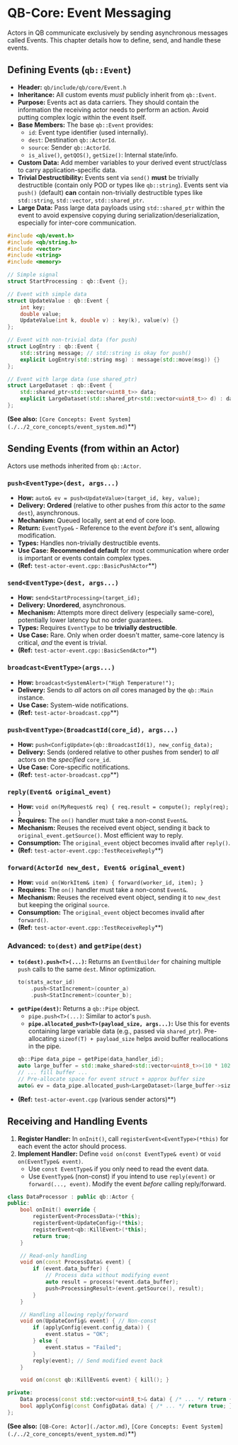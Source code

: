 # QB-Core: Event Messaging

Actors in QB communicate exclusively by sending asynchronous messages called Events. This chapter details how to define, send, and handle these events.

## Defining Events (`qb::Event`)

*   **Header:** `qb/include/qb/core/Event.h`
*   **Inheritance:** All custom events *must* publicly inherit from `qb::Event`.
*   **Purpose:** Events act as data carriers. They should contain the information the receiving actor needs to perform an action. Avoid putting complex logic within the event itself.
*   **Base Members:** The base `qb::Event` provides:
    *   `id`: Event type identifier (used internally).
    *   `dest`: Destination `qb::ActorId`.
    *   `source`: Sender `qb::ActorId`.
    *   `is_alive()`, `getQOS()`, `getSize()`: Internal state/info.
*   **Custom Data:** Add member variables to your derived event struct/class to carry application-specific data.
*   **Trivial Destructibility:** Events sent via `send()` **must** be trivially destructible (contain only POD or types like `qb::string`). Events sent via `push()` (default) **can** contain non-trivially destructible types like `std::string`, `std::vector`, `std::shared_ptr`.
*   **Large Data:** Pass large data payloads using `std::shared_ptr` within the event to avoid expensive copying during serialization/deserialization, especially for inter-core communication.

```cpp
#include <qb/event.h>
#include <qb/string.h>
#include <vector>
#include <string>
#include <memory>

// Simple signal
struct StartProcessing : qb::Event {};

// Event with simple data
struct UpdateValue : qb::Event {
    int key;
    double value;
    UpdateValue(int k, double v) : key(k), value(v) {}
};

// Event with non-trivial data (for push)
struct LogEntry : qb::Event {
    std::string message; // std::string is okay for push()
    explicit LogEntry(std::string msg) : message(std::move(msg)) {}
};

// Event with large data (use shared_ptr)
struct LargeDataset : qb::Event {
    std::shared_ptr<std::vector<uint8_t>> data;
    explicit LargeDataset(std::shared_ptr<std::vector<uint8_t>> d) : data(std::move(d)) {}
};
```

**(See also:** `[Core Concepts: Event System](./../2_core_concepts/event_system.md)`**)

## Sending Events (from within an Actor)

Actors use methods inherited from `qb::Actor`.

### `push<EventType>(dest, args...)`

*   **How:** `auto& ev = push<UpdateValue>(target_id, key, value);`
*   **Delivery:** **Ordered** (relative to other pushes from *this* actor to the *same* `dest`), asynchronous.
*   **Mechanism:** Queued locally, sent at end of core loop.
*   **Return:** `EventType&` - Reference to the event *before* it's sent, allowing modification.
*   **Types:** Handles non-trivially destructible events.
*   **Use Case:** **Recommended default** for most communication where order is important or events contain complex types.
*   **(Ref:** `test-actor-event.cpp::BasicPushActor`**)

### `send<EventType>(dest, args...)`

*   **How:** `send<StartProcessing>(target_id);`
*   **Delivery:** **Unordered**, asynchronous.
*   **Mechanism:** Attempts more direct delivery (especially same-core), potentially lower latency but no order guarantees.
*   **Types:** Requires `EventType` to be **trivially destructible**.
*   **Use Case:** Rare. Only when order doesn't matter, same-core latency is critical, *and* the event is trivial.
*   **(Ref:** `test-actor-event.cpp::BasicSendActor`**)

### `broadcast<EventType>(args...)`

*   **How:** `broadcast<SystemAlert>("High Temperature!");`
*   **Delivery:** Sends to *all* actors on *all* cores managed by the `qb::Main` instance.
*   **Use Case:** System-wide notifications.
*   **(Ref:** `test-actor-broadcast.cpp`**)

### `push<EventType>(BroadcastId(core_id), args...)`

*   **How:** `push<ConfigUpdate>(qb::BroadcastId(1), new_config_data);`
*   **Delivery:** Sends (ordered relative to other pushes from sender) to *all* actors on the *specified* `core_id`.
*   **Use Case:** Core-specific notifications.
*   **(Ref:** `test-actor-broadcast.cpp`**)

### `reply(Event& original_event)`

*   **How:** `void on(MyRequest& req) { req.result = compute(); reply(req); }`
*   **Requires:** The `on()` handler must take a non-const `Event&`.
*   **Mechanism:** Reuses the received event object, sending it back to `original_event.getSource()`. Most efficient way to reply.
*   **Consumption:** The `original_event` object becomes invalid after `reply()`.
*   **(Ref:** `test-actor-event.cpp::TestReceiveReply`**)

### `forward(ActorId new_dest, Event& original_event)`

*   **How:** `void on(WorkItem& item) { forward(worker_id, item); }`
*   **Requires:** The `on()` handler must take a non-const `Event&`.
*   **Mechanism:** Reuses the received event object, sending it to `new_dest` but keeping the original `source`.
*   **Consumption:** The `original_event` object becomes invalid after `forward()`.
*   **(Ref:** `test-actor-event.cpp::TestReceiveReply`**)

### Advanced: `to(dest)` and `getPipe(dest)`

*   **`to(dest).push<T>(...)`:** Returns an `EventBuilder` for chaining multiple `push` calls to the same `dest`. Minor optimization.
    ```cpp
    to(stats_actor_id)
        .push<StatIncrement>(counter_a)
        .push<StatIncrement>(counter_b);
    ```
*   **`getPipe(dest)`:** Returns a `qb::Pipe` object.
    *   `pipe.push<T>(...)`: Similar to actor's `push`.
    *   **`pipe.allocated_push<T>(payload_size, args...)`:** Use this for events containing large variable data (e.g., passed via `shared_ptr`). Pre-allocating `sizeof(T) + payload_size` helps avoid buffer reallocations in the pipe.
    ```cpp
    qb::Pipe data_pipe = getPipe(data_handler_id);
    auto large_buffer = std::make_shared<std::vector<uint8_t>>(10 * 1024 * 1024);
    // ... fill buffer ...
    // Pre-allocate space for event struct + approx buffer size
    auto& ev = data_pipe.allocated_push<LargeDataset>(large_buffer->size(), large_buffer);
    ```
*   **(Ref:** `test-actor-event.cpp` (various sender actors)**)

## Receiving and Handling Events

1.  **Register Handler:** In `onInit()`, call `registerEvent<EventType>(*this)` for each event the actor should process.
2.  **Implement Handler:** Define `void on(const EventType& event)` or `void on(EventType& event)`.
    *   Use `const EventType&` if you only need to read the event data.
    *   Use `EventType&` (non-const) if you intend to use `reply(event)` or `forward(..., event)`. Modify the event *before* calling reply/forward.

```cpp
class DataProcessor : public qb::Actor {
public:
    bool onInit() override {
        registerEvent<ProcessData>(*this);
        registerEvent<UpdateConfig>(*this);
        registerEvent<qb::KillEvent>(*this);
        return true;
    }

    // Read-only handling
    void on(const ProcessData& event) {
        if (event.data_buffer) {
            // Process data without modifying event
            auto result = process(*event.data_buffer);
            push<ProcessingResult>(event.getSource(), result);
        }
    }

    // Handling allowing reply/forward
    void on(UpdateConfig& event) { // Non-const
        if (applyConfig(event.config_data)) {
            event.status = "OK";
        } else {
            event.status = "Failed";
        }
        reply(event); // Send modified event back
    }

    void on(const qb::KillEvent& event) { kill(); }

private:
    Data process(const std::vector<uint8_t>& data) { /* ... */ return {}; }
    bool applyConfig(const ConfigData& data) { /* ... */ return true; }
};
```

**(See also:** `[QB-Core: Actor](./actor.md)`, `[Core Concepts: Event System](./../2_core_concepts/event_system.md)`**) 
